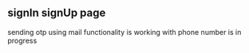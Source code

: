 
## signIn signUp page 
sending otp using mail functionality is working 
with phone number is in progress
